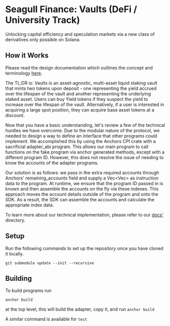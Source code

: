 # Seagull Finance: Vaults (DeFi / University Track)
Unlocking capital efficiency and speculation markets via a new class of derivatives only possible on Solana.

## How it Works
Please read the design documentation which outlines the concept and terminology [here](https://github.com/Chasewhip8/Vaults/blob/master/docs/concept.md).

The TL;DR is: Vaults is an asset-agnostic, multi-asset liquid staking vault that mints two tokens upon deposit - one representing the yield accrued over the lifespan of the vault and another representing the underlying staked asset. Users can buy Yield tokens if they suspect the yield to increase over the lifespan of the vault. Alternatively, if a user is interested in acquiring a large spot position, they can acquire base asset tokens at a discount.

Now that you have a basic understanding, let's review a few of the technical hurdles we have overcome. Due to the modular nature of the protocol, we needed to design a way to define an interface that other programs could implement. We accomplished this by using the Anchors CPI crate with a sacrificial adapter_abi program. This allows our main program to call functions on the fake program via anchor generated methods, except with a different program ID. However, this does not resolve the issue of needing to know the accounts of the adapter programs.

Our solution is as follows: we pass in the extra required accounts through Anchors' remaining_accounts field and supply a Vec<Vec<u8>> as instruction data to the program. At runtime, we ensure that the program ID passed in is known and then assemble the accounts on the fly via these indexes. This approach moves the account details outside of the program and onto the SDK. As a result, the SDK can assemble the accounts and calculate the appropriate index data.

To learn more about our technical implementation, please refer to our [docs'](https://github.com/Chasewhip8/Vaults/tree/master/docs) directory.

## Setup
Run the following commands to set up the repository once you have cloned it locally.
```
git submodule update --init --recursive
```

## Building
To build programs run
```
anchor build
```
at the top level, this will build the adapter, copy it, and run `anchor build`

A similar command is available for `test`
